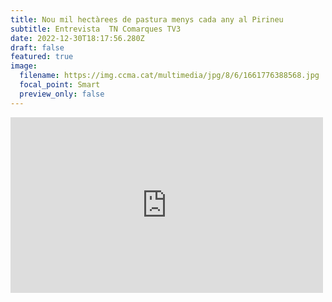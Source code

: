 ```yaml
---
title: Nou mil hectàrees de pastura menys cada any al Pirineu
subtitle: Entrevista  TN Comarques TV3
date: 2022-12-30T18:17:56.280Z
draft: false
featured: true
image:
  filename: https://img.ccma.cat/multimedia/jpg/8/6/1661776388568.jpg
  focal_point: Smart
  preview_only: false
---
```

<iframe title="video 5996674" src="https://www.ccma.cat/video/embed/5996674/" allowfullscreen scrolling="no" frameborder="0" width="500px" height="281px"></iframe>